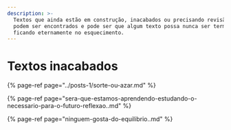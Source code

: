 ```yaml
---
description: >-
  Textos que ainda estão em construção, inacabados ou precisando revisão. Erros
  podem ser encontrados e pode ser que algum texto possa nunca ser terminado,
  ficando eternamente no esquecimento.
---
```


# Textos inacabados

{% page-ref page="../posts-1/sorte-ou-azar.md" %}

{% page-ref page="sera-que-estamos-aprendendo-estudando-o-necessario-para-o-futuro-reflexao..md" %}

{% page-ref page="ninguem-gosta-do-equilibrio..md" %}



